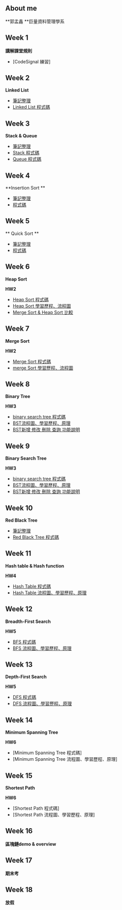 About me
---------
**郭孟鑫 
**巨量資料管理學系


Week 1
---------
**講解課堂規則**

* [CodeSignal 練習]


Week 2
---------
**Linked List**
* [筆記整理](https://github.com/Kuomenghsin/my-learning-note/blob/master/week2/link%20list%20%E5%8E%9F%E7%90%86.md)
* [Linked List 程式碼](https://github.com/Kuomenghsin/my-learning-note/blob/master/week2/design%20linked%20list)


Week 3
--------
**Stack & Queue**
* [筆記整理](https://github.com/Kuomenghsin/my-learning-note/blob/master/week3/stack%20%26%20queue%E5%8E%9F%E7%90%86.md)
* [Stack 程式碼](https://github.com/Kuomenghsin/my-learning-note/blob/master/week3/minstack)
* [Queue 程式碼](https://github.com/Kuomenghsin/my-learning-note/blob/master/week3/queue)


Week 4
---------

**Insertion Sort **
* [筆記整理](https://github.com/Kuomenghsin/my-learning-note/blob/master/week4/insertion%20sort)
* [程式碼](https://github.com/Kuomenghsin/my-learning-note/blob/master/week4/insertion%20sort%20code)


Week 5
---------

** Quick Sort **
* [筆記整理](https://github.com/Kuomenghsin/my-learning-note/blob/master/week5/quick%20sort%20.md)
* [程式碼](https://github.com/Kuomenghsin/my-learning-note/blob/master/week5/quick%20sort)






Week 6
---------
**Heap Sort**

**HW2**
* [Heap Sort 程式碼](https://github.com/Kuomenghsin/my-learning-note/blob/master/week6/heap%20sort%20%E7%A8%8B%E5%BC%8F%E7%A2%BC)
* [Heap Sort 學習歷程、流程圖](https://github.com/Kuomenghsin/my-learning-note/blob/master/week6/Heap%20Sort%20.md)
* [Merge Sort & Heap Sort 比較](https://github.com/Kuomenghsin/my-learning-note/blob/master/HW2/Heap%20Sort%20%E8%88%87%20Merge%20Sort%20%E6%AF%94%E8%BC%83.docx.pdf)


Week 7 
-------
**Merge Sort**

**HW2**
* [Merge Sort 程式碼](https://github.com/Kuomenghsin/my-learning-note/blob/master/week7/merge%20sort)
* [merge Sort 學習歷程、流程圖](https://github.com/Kuomenghsin/my-learning-note/blob/master/week7/merge%20sort%20.md)


Week 8 
---------
**Binary Tree**

**HW3**
* [binary search tree 程式碼](https://github.com/Kuomenghsin/my-learning-note/blob/master/week8/binary%20search%20tree)
* [BST流程圖、學習歷程、原理](https://github.com/Kuomenghsin/my-learning-note/blob/master/HW3/Binary%20Search%20Tree%20%E6%B5%81%E7%A8%8B%E5%9C%96%E5%AD%B8%E7%BF%92%E6%AD%B7%E7%A8%8B%E8%88%87BST%E5%8E%9F%E7%90%86.ipynb)
* [BST新增 修改 刪除 查詢 功能說明](https://github.com/Kuomenghsin/my-learning-note/blob/master/HW3/Binary%20Search%20Tree%20%E6%96%B0%E5%A2%9E%E3%80%81%E5%88%AA%E9%99%A4%E3%80%81%E6%9F%A5%E8%A9%A2%E3%80%81%E4%BF%AE%E6%94%B9%E5%8A%9F%E8%83%BD%E8%AA%AA%E6%98%8E)


Week 9 
---------
**Binary Search Tree**

**HW3**
* [binary search tree 程式碼](https://github.com/Kuomenghsin/my-learning-note/blob/master/week8/binary%20search%20tree)
* [BST流程圖、學習歷程、原理](https://github.com/Kuomenghsin/my-learning-note/blob/master/HW3/Binary%20Search%20Tree%20%E6%B5%81%E7%A8%8B%E5%9C%96%E5%AD%B8%E7%BF%92%E6%AD%B7%E7%A8%8B%E8%88%87BST%E5%8E%9F%E7%90%86.ipynb)
* [BST新增 修改 刪除 查詢 功能說明](https://github.com/Kuomenghsin/my-learning-note/blob/master/HW3/Binary%20Search%20Tree%20%E6%96%B0%E5%A2%9E%E3%80%81%E5%88%AA%E9%99%A4%E3%80%81%E6%9F%A5%E8%A9%A2%E3%80%81%E4%BF%AE%E6%94%B9%E5%8A%9F%E8%83%BD%E8%AA%AA%E6%98%8E)

Week 10 
---------
**Red Black Tree**
* [筆記整理](https://github.com/Kuomenghsin/my-learning-note/blob/master/week10/red%20black%20tree%20.md)
* [Red Black Tree 程式碼](https://github.com/Kuomenghsin/my-learning-note/blob/master/week10/red%20black%20tree)


Week 11 
---------
**Hash table & Hash function**

**HW4**
* [Hash Table 程式碼](https://github.com/Kuomenghsin/my-learning-note/blob/master/week11/hash_table_06111306.py)
* [Hash Table 流程圖、學習歷程、原理](https://github.com/Kuomenghsin/my-learning-note/blob/master/week11/Hash%20Table%20%E5%AD%B8%E7%BF%92%E6%AD%B7%E7%A8%8B%E3%80%81%E6%B5%81%E7%A8%8B%E5%9C%96Hash%20Table%20%E5%AD%B8%E7%BF%92%E6%AD%B7%E7%A8%8B%E3%80%81%E6%B5%81%E7%A8%8B%E5%9C%96%E8%88%87%E5%8E%9F%E7%90%86.ipynb)


Week 12 
---------
**Breadth-First Search**

**HW5**
* [BFS 程式碼](https://github.com/Kuomenghsin/my-learning-note/blob/master/week13/BFS_06111306.py)
* [BFS 流程圖、學習歷程、原理](https://github.com/Kuomenghsin/my-learning-note/blob/master/week13/BFS%E8%88%87DFS%E6%B5%81%E7%A8%8B%E5%9C%96%E3%80%81%E5%AD%B8%E7%BF%92%E6%AD%B7%E7%A8%8B%E8%88%87%E5%8E%9F%E7%90%86%E6%AF%94%E8%BC%83.ipynb)


Week 13 
---------
**Depth-First Search**

**HW5**
* [DFS 程式碼](https://github.com/Kuomenghsin/my-learning-note/blob/master/week13/BFS_06111306.py)
* [DFS 流程圖、學習歷程、原理](https://github.com/Kuomenghsin/my-learning-note/blob/master/week13/BFS%E8%88%87DFS%E6%B5%81%E7%A8%8B%E5%9C%96%E3%80%81%E5%AD%B8%E7%BF%92%E6%AD%B7%E7%A8%8B%E8%88%87%E5%8E%9F%E7%90%86%E6%AF%94%E8%BC%83.ipynb)


Week 14 
---------
**Minimum Spanning Tree**

**HW6**
* [Minimum Spanning Tree 程式碼]
* [Minimum Spanning Tree 流程圖、學習歷程、原理]



Week 15 
---------
**Shortest Path**

**HW6**
* [Shortest Path 程式碼]
* [Shortest Path 流程圖、學習歷程、原理]

Week 16
---------
**區塊鏈demo & overview**

Week 17
---------
**期末考**

Week 18
---------
**放假**


